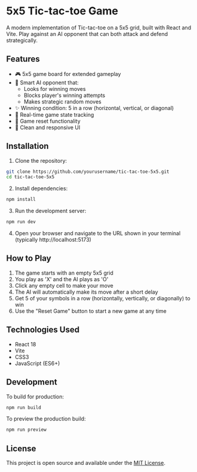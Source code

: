 # 5x5 Tic-tac-toe Game

A modern implementation of Tic-tac-toe on a 5x5 grid, built with React and Vite. Play against an AI opponent that can both attack and defend strategically.

## Features

- 🎮 5x5 game board for extended gameplay
- 🤖 Smart AI opponent that:
  - Looks for winning moves
  - Blocks player's winning attempts
  - Makes strategic random moves
- ✨ Winning condition: 5 in a row (horizontal, vertical, or diagonal)
- 🎯 Real-time game state tracking
- 🔄 Game reset functionality
- 🎨 Clean and responsive UI

## Installation

1. Clone the repository:
```bash
git clone https://github.com/yourusername/tic-tac-toe-5x5.git
cd tic-tac-toe-5x5
```

2. Install dependencies:
```bash
npm install
```

3. Run the development server:
```bash
npm run dev
```

4. Open your browser and navigate to the URL shown in your terminal (typically http://localhost:5173)

## How to Play

1. The game starts with an empty 5x5 grid
2. You play as 'X' and the AI plays as 'O'
3. Click any empty cell to make your move
4. The AI will automatically make its move after a short delay
5. Get 5 of your symbols in a row (horizontally, vertically, or diagonally) to win
6. Use the "Reset Game" button to start a new game at any time

## Technologies Used

- React 18
- Vite
- CSS3
- JavaScript (ES6+)

## Development

To build for production:
```bash
npm run build
```

To preview the production build:
```bash
npm run preview
```

## License

This project is open source and available under the [MIT License](LICENSE).